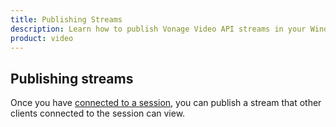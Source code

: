 ```yaml
---
title: Publishing Streams
description: Learn how to publish Vonage Video API streams in your Windows application. Once you have connected to a session, you can send video, audio, and messages by publishing a stream.
product: video 
---
```


## Publishing streams

Once you have [connected to a session](/guides/connect-session), you can publish a stream that other clients connected to the session can view.
